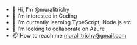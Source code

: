 - 👋 Hi, I’m @muralitrichy
- 👀 I’m interested in Coding
- 🌱 I’m currently learning TypeScript, Node.js etc
- 💞️ I’m looking to collaborate on Azure
- 📫 How to reach me murali.trichy@gmail.com

<!---
muralitrichy/muralitrichy is a ✨ special ✨ repository because its `README.md` (this file) appears on your GitHub profile.
You can click the Preview link to take a look at your changes.
--->
